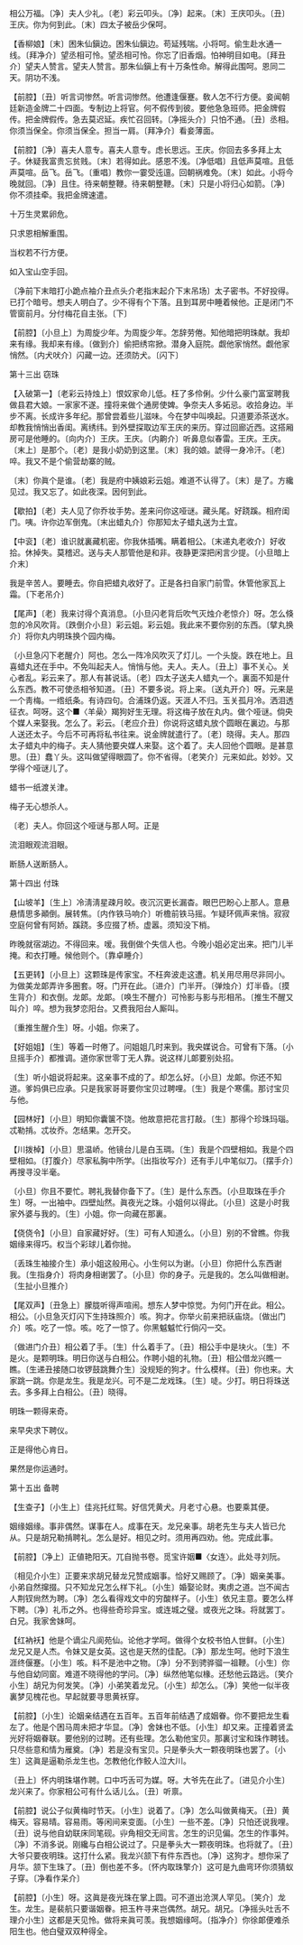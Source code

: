 <!-- { "loadSidebar": true } -->
相公万福。〔净〕夫人少礼。〔老〕彩云叩头。〔净〕起来。〔末〕王庆叩头。〔丑〕王庆。你为何到此。〔末〕四太子被岳少保呵。 

【香柳娘】〔末〕困朱仙鎭边。困朱仙鎭边。苟延残喘。小将呵。偷生赴水通一线。〔拜净介〕望丞相可怜。望丞相可怜。你忘了旧香烟。怕神明目如电。〔拜丑介〕望夫人赞言。望夫人赞言。那朱仙鎭上有十万条性命。解得此围呵。恩同二天。阴功不浅。

【前腔】〔丑〕听言词惨然。听言词惨然。他遭逢偃蹇。敎人怎不行方便。妾闻朝廷新造金牌二十四面。专制边上将官。何不假传到彼。要他急急班师。把金牌假传。把金牌假传。急去莫迟延。疾忙召回转。〔净摇头介〕只怕不通。〔丑〕丞相。你须当保全。你须当保全。担当一肩。〔拜净介〕看妾薄面。

【前腔】〔净〕喜夫人意专。喜夫人意专。虑长思远。王庆。你回去多多拜上太子。休疑我富贵忘贫贱。〔末〕若得如此。感恩不浅。〔净低唱〕且低声莫喧。且低声莫喧。岳飞。岳飞。〔重唱〕教你一霎受迍邅。回朝祸难免。〔末〕如此。小将今晚就回。〔净〕且住。待来朝整鞭。待来朝整鞭。〔末〕只是小将归心如箭。〔净〕你不须挂牵。我把金牌速遣。

十万生灵累卵危。



只求恩相解重围。

当权若不行方便。



如入宝山空手回。

〔净前下末暗打小跪点袖介丑点头介老指末起介下末吊场〕太子密书。不好投得。已打个暗号。想夫人明白了。少不得有个下落。且到耳房中睡着候他。正是闭门不管窗前月。分付梅花自主张。〔下〕 

【前腔】〔小旦上〕为周旋少年。为周旋少年。怎辞劳倦。知他暗把明珠献。我却来有缘。我却来有缘。〔做到介〕偷把绣帘掀。潜身入庭院。觑他家悄然。觑他家悄然。〔内犬吠介〕闪藏一边。还须防犬。〔闪下〕 

第十三出
窃珠

【入破第一】〔老彩云持烛上〕恨奴家命儿低。枉了多伶俐。少什么豪门富室聘我做县君大娘。一家家不遂。撞将来做个通房使婢。争奈夫人多妬忌。收拾身边。半步不离。长成许多年纪。那曾尝着些儿滋味。今在梦中叫唤起。只道要添茶送水。却教我悄悄出香闺。离绣纬。到外壁探取边军王庆的来历。穿过回廊近西。这搭厢房可是他睡的。〔向内介〕王庆。王庆。〔内齁介〕听鼻息似春雷。王庆。王庆。〔末上〕是那个。〔老〕是我小奶奶到这里。〔末〕我的娘。諕得一身冷汗。〔老〕啐。我又不是个偷营劫寨的贼。

〔末〕你眞个是谁。〔老〕我是府中姨娘彩云姐。难道不认得了。〔末〕是了。方纔见过。我又忘了。如此夜深。因何到此。 

【歇拍】〔老〕夫人见了你乔妆手势。差来问你这哑谜。藏头尾。好跷蹊。相府闺门。咦。许你边军倒鬼。〔末出蜡丸介〕你那知太子蜡丸送为土宜。

【中衮】〔老〕谁识就裏藏机密。你我休插嘴。瞒着相公。〔末递丸老收介〕好收拾。休掉失。莫稽迟。送与夫人那管他是和非。夜静更深把闲言少提。〔小旦暗上介末〕 

我是辛苦人。要睡去。你自把蜡丸收好了。正是各扫自家门前雪。休管他家瓦上霜。〔下老吊介〕 

【尾声】〔老〕我来讨得个真消息。〔小旦闪老背后吹气灭烛介老惊介〕呀。怎么倏忽的冷风吹背。〔跌倒介小旦〕彩云姐。彩云姐。我此来不要你别的东西。〔擘丸换介〕将你丸内明珠换个园内梅。

〔小旦急闪下老醒介〕阿也。怎么一阵冷风吹灭了灯儿。一个头旋。跌在地上。且喜蜡丸还在手中。不免叫起夫人。悄悄与他。夫人。夫人。〔丑上〕事不关心。关心者乱。彩云来了。那人有甚说话。〔老〕四太子送夫人蜡丸一个。裏面不知是什么东西。教不可使丞相爷知道。〔丑〕不要多说。将上来。〔送丸开介〕呀。元来是一个靑梅。一绺纸条。有诗四句。合浦珠仍返。天涯人不归。玉关孤月冷。洒泪透征衣。呵呀。这个■〈羊喿〉羯狗好生无理。将这梅子放在丸内。做个哑谜。倘央个媒人来娶我。怎么了。彩云。〔老应介丑〕你说将这蜡丸放个圆眼在裏边。与那人送还太子。今后不可再将私书往来。说金牌就遣行了。〔老〕晓得。夫人。那四太子蜡丸中的梅子。夫人猜他要央媒人来娶。这个着了。夫人回他个圆眼。是甚意思。〔丑〕蠢丫头。这叫做望得眼圆了。你不省得。〔老笑介〕元来如此。妙妙。又学得个哑谜儿了。 

蜡书一纸渡关津。



梅子无心想杀人。

〔老〕夫人。你回这个哑谜与那人呵。正是 

流泪眼观流泪眼。



断肠人送断肠人。 

第十四出
付珠

【山坡羊】〔生上〕冷淸淸星疎月皎。夜沉沉更长漏杳。眼巴巴盼心上那人。意悬悬情思多顚倒。展转焦。〔内作铁马响介〕听檐前铁马摇。乍疑环佩声来悄。寂寂空庭何曾有阿娇。蹊跷。多应掇了桥。虚嚣。须知没下梢。

昨晚就宿湖边。不得回来。嗳。我倒做个失信人也。今晚小姐必定出来。把门儿半掩。和衣打睡。候他则个。〔靠卓睡介〕 

【五更转】〔小旦上〕这颗珠是传家宝。不枉奔波走这遭。机关用尽用尽非同小。为做美龙郞弄许多圈套。呀。门开在此。〔进介〕门半开。〔弹烛介〕灯半昏。〔摸生背介〕和衣倒。龙郞。龙郞。〔唤生不醒介〕可怜影与影与形相吊。〔推生不醒又叫介〕啐。想为我梦恋阳台。又费我阳台人厮叫。

〔重推生醒介生〕呀。小姐。你来了。 

【好姐姐】〔生〕等着一时倦了。问姐姐几时来到。我央媒说合。可曾有下落。〔小旦摇手介〕都推调。道你家世零丁无人靠。说这样儿郞要别处招。

〔生〕听小姐说将起来。这亲事不成的了。却怎么好。〔小旦〕龙郞。你还不知道。爹妈俱已应承。只是我家哥哥要你宝贝过聘哩。〔生〕我是个寒儒。那讨宝贝与他。 

【园林好】〔小旦〕明知你囊箧不饶。他故意把花言打敲。〔生〕那得个珍珠玛瑙。忒勒掯。忒妆乔。怎结果。怎开交。

【川拨棹】〔小旦〕思温峤。他镜台儿是白玉琱。〔生〕我是个四壁相如。我是个四壁相如。〔打腹介〕尽家私胸中所学。〔出指妆写介〕还有手儿中笔似刀。〔摆手介〕再搜寻没半毫。

〔小旦〕你且不要忙。聘礼我替你备下了。〔生〕是什么东西。〔小旦取珠在手介生〕呀。一出袖中。四壁灿然。眞夜光之珠。小姐何以得此。〔小旦〕这是小时我家外婆与我的。〔生〕小姐。你一向藏在那裏。 

【侥侥令】〔小旦〕自家藏好好。〔生〕可有人知道么。〔小旦〕别的不曾瞧。你我姻缘来得巧。权当个彩球儿着你抛。

〔丢珠生袖接介生〕承小姐这般用心。小生何以为谢。〔小旦〕你把什么东西谢我。〔生指身介〕将肉身相谢罢了。〔小旦〕你的身子。元是我的。怎么叫做相谢。〔生扯小旦推介〕 

【尾双声】〔丑急上〕朦胧听得声喧闹。想东人梦中惊觉。为何门开在此。相公。相公。〔小旦急灭灯闪下生持珠照介〕咳。狗才。你举火前来把祅庙烧。〔做出门介〕咳。吃了一惊。咳。吃了一惊了。你黑魆魆忙行倘闪一交。

〔做进门介丑〕相公着了手。〔生〕什么着手了。〔丑〕相公手中是块火。〔生〕不是火。是颗明珠。明日你送与白相公。作聘小姐的礼物。〔丑〕相公借龙兴瞧一瞧。〔生递丑接随口妆锣鼓跳舞介生〕没规矩的狗才。什么模样。〔丑〕你也来。大家跳一跳。你是龙生。我是龙兴。可不是二龙戏珠。〔生〕唗。少打。明日将珠送去。多多拜上白相公。〔丑〕晓得。 

明珠一颗得来奇。



来早央求下聘仪。

正是得他心肯日。



果然是你运通时。 

第十五出
备聘

【生查子】〔小生上〕佳兆托红鸳。好信凭黄犬。月老寸心悬。也要乘其便。

姻缘姻缘。事非偶然。谋事在人。成事在天。龙兄亲事。胡老先生与夫人皆已允从。只是胡兄勒掯聘礼。怎么是好。相见之时。须用再四劝。他。完成此事。 

【前腔】〔净上〕正値艳阳天。兀自抛书卷。觅宝许姻■〈女连〉。此处寻刘阮。

〔相见介小生〕正要来求胡兄替龙兄赞成姻事。恰好又赐顾了。〔净〕姻亲美事。小弟自然撺掇。只不知龙兄怎么样下礼。〔小生〕婚娶论财。夷虏之道。岂不闻古人荆钗尙然为聘。〔净〕怎么看得戏文中的穷酸样子。〔小生〕依兄主意。要怎么样下聘。〔净〕礼币之外。也得些奇珍异宝。或连城之璧。或夜光之珠。将就罢丁。白兄。我家舍妹呵。 

【红衲袄】他是个谪尘凡阆苑仙。论他才学呵。做得个女校书怕人世鲜。〔小生〕龙兄又是人杰。令妹又是女英。这也是天然的佳配。〔净〕那龙生呵。他时下浪生涯终偃蹇。〔小生〕咳。料不是池中之物。〔净〕分不到骋骅骝一祖鞭。〔小生〕你与他自幼同窗。难道不晓得他的学问。〔净〕纵然他笔似椽。还愁他云路远。〔笑介小生〕胡兄为何发笑。〔净〕小弟笑着龙兄。〔小生〕却怎么。〔净〕笑他一似半夜裏梦见槐花也。早起就要寻思黄袄穿。

【前腔】〔小生〕论姻亲结遇在五百年。五百年前结遇了成姻眷。你不要把龙生看左了。他是个困马周未把才华显。〔净〕舍妹也不低。〔小生〕却又来。正撞着贤孟光好将姻眷联。要他别的过聘。还有些理。怎么勒他宝贝。那裏讨宝和珠作聘钱。只尽些意和情为雁奠。〔净〕若是没有宝贝。只是拳头大一颗夜明珠也罢了。〔小生〕这眞是逼勒杀龙生也。怎教他化作鲛人泣大川。

〔丑上〕怀内明珠堪作聘。口中巧舌可为媒。呀。大爷先在此了。〔进见介小生〕龙兴来了。你家相公可有什么话儿么。〔丑〕听禀。 

【前腔】说公子似黄梅时节天。〔小生〕说着了。〔净〕怎么叫做黄梅天。〔丑〕黄梅天。容易晴。容易雨。等闲间来变面。〔小生〕一些不差。〔净〕只怕还说我哩。〔丑〕说与他自幼联床同笔砚。丱角相交无间言。怎生的识见偏。怎生的作事舛。〔净〕不消多说。刚纔与白相公说过了。只是拳头大一颗夜明珠。也将就了。〔丑〕大爷只要夜明珠。这打什么紧。我龙兴颔下有件东西也。〔净〕这狗才。想你采了月华。颔下生珠了。〔丑〕倒也差不多。〔怀内取珠擎介〕这可是九曲弯环你须猜蚁子穿。〔净看作呆介〕 

【前腔】〔小生〕呀。这眞是夜光珠在掌上圆。可不道出沧溟人罕见。〔笑介〕龙生。龙生。是裴航只要谐姻眷。把玉杵寻来岂偶然。胡兄。胡兄。〔净摇头吐舌不理介小生〕这都是天见怜。做将来眞可羡。我想姻缘呵。〔指净介〕你徐郞便难杀阳生也。他白璧双双种得全。

